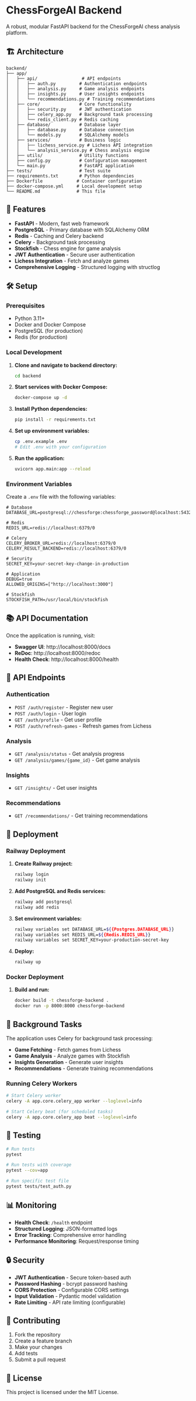 # ChessForgeAI Backend

A robust, modular FastAPI backend for the ChessForgeAI chess analysis platform.

## 🏗️ Architecture

```
backend/
├── app/
│   ├── api/                 # API endpoints
│   │   ├── auth.py         # Authentication endpoints
│   │   ├── analysis.py     # Game analysis endpoints
│   │   ├── insights.py     # User insights endpoints
│   │   └── recommendations.py # Training recommendations
│   ├── core/               # Core functionality
│   │   ├── security.py     # JWT authentication
│   │   ├── celery_app.py   # Background task processing
│   │   └── redis_client.py # Redis caching
│   ├── database/           # Database layer
│   │   ├── database.py     # Database connection
│   │   └── models.py       # SQLAlchemy models
│   ├── services/           # Business logic
│   │   ├── lichess_service.py # Lichess API integration
│   │   └── analysis_service.py # Chess analysis engine
│   ├── utils/              # Utility functions
│   ├── config.py           # Configuration management
│   └── main.py             # FastAPI application
├── tests/                  # Test suite
├── requirements.txt        # Python dependencies
├── Dockerfile             # Container configuration
├── docker-compose.yml     # Local development setup
└── README.md              # This file
```

## 🚀 Features

- **FastAPI** - Modern, fast web framework
- **PostgreSQL** - Primary database with SQLAlchemy ORM
- **Redis** - Caching and Celery backend
- **Celery** - Background task processing
- **Stockfish** - Chess engine for game analysis
- **JWT Authentication** - Secure user authentication
- **Lichess Integration** - Fetch and analyze games
- **Comprehensive Logging** - Structured logging with structlog

## 🛠️ Setup

### Prerequisites

- Python 3.11+
- Docker and Docker Compose
- PostgreSQL (for production)
- Redis (for production)

### Local Development

1. **Clone and navigate to backend directory:**
   ```bash
   cd backend
   ```

2. **Start services with Docker Compose:**
   ```bash
   docker-compose up -d
   ```

3. **Install Python dependencies:**
   ```bash
   pip install -r requirements.txt
   ```

4. **Set up environment variables:**
   ```bash
   cp .env.example .env
   # Edit .env with your configuration
   ```

5. **Run the application:**
   ```bash
   uvicorn app.main:app --reload
   ```

### Environment Variables

Create a `.env` file with the following variables:

```env
# Database
DATABASE_URL=postgresql://chessforge:chessforge_password@localhost:5432/chessforge

# Redis
REDIS_URL=redis://localhost:6379/0

# Celery
CELERY_BROKER_URL=redis://localhost:6379/0
CELERY_RESULT_BACKEND=redis://localhost:6379/0

# Security
SECRET_KEY=your-secret-key-change-in-production

# Application
DEBUG=true
ALLOWED_ORIGINS=["http://localhost:3000"]

# Stockfish
STOCKFISH_PATH=/usr/local/bin/stockfish
```

## 📚 API Documentation

Once the application is running, visit:

- **Swagger UI**: http://localhost:8000/docs
- **ReDoc**: http://localhost:8000/redoc
- **Health Check**: http://localhost:8000/health

## 🔧 API Endpoints

### Authentication
- `POST /auth/register` - Register new user
- `POST /auth/login` - User login
- `GET /auth/profile` - Get user profile
- `POST /auth/refresh-games` - Refresh games from Lichess

### Analysis
- `GET /analysis/status` - Get analysis progress
- `GET /analysis/games/{game_id}` - Get game analysis

### Insights
- `GET /insights/` - Get user insights

### Recommendations
- `GET /recommendations/` - Get training recommendations

## 🐳 Deployment

### Railway Deployment

1. **Create Railway project:**
   ```bash
   railway login
   railway init
   ```

2. **Add PostgreSQL and Redis services:**
   ```bash
   railway add postgresql
   railway add redis
   ```

3. **Set environment variables:**
   ```bash
   railway variables set DATABASE_URL=${{Postgres.DATABASE_URL}}
   railway variables set REDIS_URL=${{Redis.REDIS_URL}}
   railway variables set SECRET_KEY=your-production-secret-key
   ```

4. **Deploy:**
   ```bash
   railway up
   ```

### Docker Deployment

1. **Build and run:**
   ```bash
   docker build -t chessforge-backend .
   docker run -p 8000:8000 chessforge-backend
   ```

## 🔄 Background Tasks

The application uses Celery for background task processing:

- **Game Fetching** - Fetch games from Lichess
- **Game Analysis** - Analyze games with Stockfish
- **Insights Generation** - Generate user insights
- **Recommendations** - Generate training recommendations

### Running Celery Workers

```bash
# Start Celery worker
celery -A app.core.celery_app worker --loglevel=info

# Start Celery beat (for scheduled tasks)
celery -A app.core.celery_app beat --loglevel=info
```

## 🧪 Testing

```bash
# Run tests
pytest

# Run tests with coverage
pytest --cov=app

# Run specific test file
pytest tests/test_auth.py
```

## 📊 Monitoring

- **Health Check**: `/health` endpoint
- **Structured Logging**: JSON-formatted logs
- **Error Tracking**: Comprehensive error handling
- **Performance Monitoring**: Request/response timing

## 🔒 Security

- **JWT Authentication** - Secure token-based auth
- **Password Hashing** - bcrypt password hashing
- **CORS Protection** - Configurable CORS settings
- **Input Validation** - Pydantic model validation
- **Rate Limiting** - API rate limiting (configurable)

## 🤝 Contributing

1. Fork the repository
2. Create a feature branch
3. Make your changes
4. Add tests
5. Submit a pull request

## 📝 License

This project is licensed under the MIT License.
